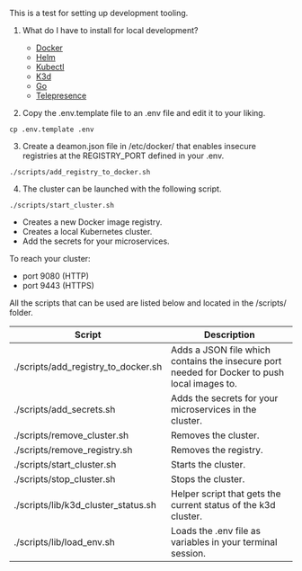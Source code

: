This is a test for setting up development tooling. 

1. What do I have to install for local development?
   - [Docker](https://www.docker.com/)
   - [Helm](https://helm.sh/docs/intro/quickstart/)
   - [Kubectl](https://kubernetes.io/docs/tasks/tools/)
   - [K3d](https://k3d.io/#installation)
   - [Go](https://golang.org/)
   - [Telepresence](https://www.telepresence.io/)

2. Copy the .env.template file to an .env file and edit it to your liking.
```
cp .env.template .env
```

3. Create a deamon.json file in /etc/docker/ that enables insecure registries at the REGISTRY_PORT defined in your .env.
```
./scripts/add_registry_to_docker.sh
```

4. The cluster can be launched with the following script.
```
./scripts/start_cluster.sh
```

- Creates a new Docker image registry.
- Creates a local Kubernetes cluster.
- Add the secrets for your microservices.

To reach your cluster:
 - port 9080 (HTTP)
 - port 9443 (HTTPS)

All the scripts that can be used are listed below and located in the /scripts/ folder.

|  Script                               |  Description  |   
|---------------------------------------|---------------|
|  ./scripts/add_registry_to_docker.sh  |  Adds a JSON file which contains the insecure port needed for Docker to push local images to.  |
|  ./scripts/add_secrets.sh             |  Adds the secrets for your microservices in the cluster.  |
|  ./scripts/remove_cluster.sh          |  Removes the cluster. |
|  ./scripts/remove_registry.sh         |  Removes the registry. |
|  ./scripts/start_cluster.sh           |  Starts the cluster.  |
|  ./scripts/stop_cluster.sh            |  Stops the cluster.  |
|  ./scripts/lib/k3d_cluster_status.sh  |  Helper script that gets the current status of the k3d cluster.  |
|  ./scripts/lib/load_env.sh            |  Loads the .env file as variables in your terminal session.  |